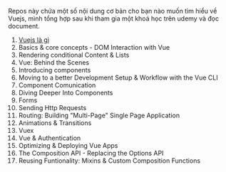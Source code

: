 Repos này chứa một số nội dung cơ bản cho bạn nào muốn tìm hiểu về Vuejs, mình tổng hợp sau khi tham gia một khoá học trên udemy và đọc document.

1. [Vuejs là gì](./1-getting-started/)
2. Basics & core concepts - DOM Interaction with Vue
3. Rendering conditional Content & Lists
4. Vue: Behind the Scenes
5. Introducing components
6. Moving to a better Development Setup & Workflow with the Vue CLI
7. Component Comunication
8. Diving Deeper Into Components
9. Forms
10. Sending Http Requests
11. Routing: Building "Multi-Page" Single Page Application
12. Animations & Transitions
13. Vuex
14. Vue & Authentication
15. Optimizing & Deploying Vue Apps
16. The Composition API - Replacing the Options API
17. Reusing Funtionality: Mixins & Custom Composition Functions
